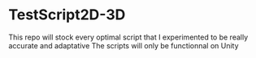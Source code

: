 # TestScript2D-3D
This repo will stock every optimal script that I experimented to be really accurate and adaptative
The scripts will only be functionnal on Unity
